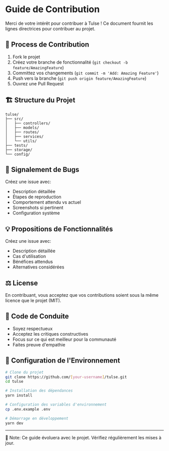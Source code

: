 # Guide de Contribution

Merci de votre intérêt pour contribuer à Tulse ! Ce document fournit les lignes directrices pour contribuer au projet.

## 📝 Process de Contribution

1. Fork le projet
2. Créez votre branche de fonctionnalité (`git checkout -b feature/AmazingFeature`)
3. Committez vos changements (`git commit -m 'Add: Amazing Feature'`)
4. Push vers la branche (`git push origin feature/AmazingFeature`)
5. Ouvrez une Pull Request

## 🏗️ Structure du Projet

```
tulse/
├── src/
│   ├── controllers/
│   ├── models/
│   ├── routes/
│   ├── services/
│   └── utils/
├── tests/
├── storage/
└── config/
```

## 🐛 Signalement de Bugs

Créez une issue avec:
- Description détaillée
- Étapes de reproduction
- Comportement attendu vs actuel
- Screenshots si pertinent
- Configuration système

## 💡 Propositions de Fonctionnalités

Créez une issue avec:
- Description détaillée
- Cas d'utilisation
- Bénéfices attendus
- Alternatives considérées

## ⚖️ License

En contribuant, vous acceptez que vos contributions soient sous la même licence que le projet (MIT).

## 🤝 Code de Conduite

- Soyez respectueux
- Acceptez les critiques constructives
- Focus sur ce qui est meilleur pour la communauté
- Faites preuve d'empathie

## 🔧 Configuration de l'Environnement

```bash
# Clone du projet
git clone https://github.com/[your-username]/tulse.git
cd tulse

# Installation des dépendances
yarn install

# Configuration des variables d'environnement
cp .env.example .env

# Démarrage en développement
yarn dev
```

---

📝 Note: Ce guide évoluera avec le projet. Vérifiez régulièrement les mises à jour.
